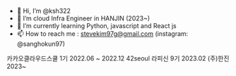 - 👋 Hi, I’m @ksh322
- 👀 I’m cloud Infra Engineer in HANJIN (2023~)
- 🌱 I’m currently learning Python, javascript and React js
- 📫 How to reach me : stevekim97g@gmail.com (instagram: @sanghokun97)

카카오클라우드스쿨 1기 2022.06 ~ 2022.12
42seoul 라피신  9기 2023.02
(주)한진 2023~

<!---
ksh322/ksh322 is a ✨ special ✨ repository because its `README.md` (this file) appears on your GitHub profile.
You can click the Preview link to take a look at your changes.
--->
